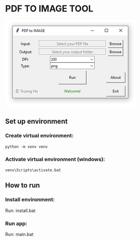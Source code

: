 # PDF TO IMAGE TOOL 

![](https://github.com/holamtruong/pdf2img_gui/blob/master/screen.png?raw=true)

## Set up environment
### Create virtual environment:
    python -m venv venv
### Activate virtual environment (windows):
    venv\Scripts\activate.bat
    
## How to run
### Install environment:
   Run: install.bat
### Run app:
   Run: main.bat


     
    
